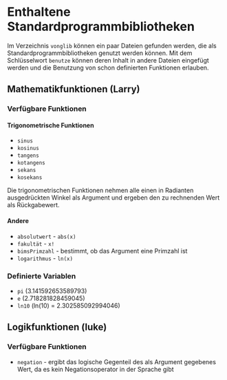 # Enthaltene Standardprogrammbibliotheken

Im Verzeichnis `vonglib` können ein paar Dateien gefunden werden, die als Standardprogrammbibliotheken genutzt werden können. Mit dem Schlüsselwort `benutze` können deren Inhalt in andere Dateien eingefügt werden und die Benutzung von schon definierten Funktionen erlauben.

## Mathematikfunktionen (Larry)

### Verfügbare Funktionen

#### Trigonometrische Funktionen

- `sinus`
- `kosinus`
- `tangens`
- `kotangens`
- `sekans`
- `kosekans`

Die trigonometrischen Funktionen nehmen alle einen in Radianten ausgedrückten Winkel als Argument und ergeben den zu rechnenden Wert als Rückgabewert.

#### Andere

- `absolutwert` - `abs(x)`
- `fakultät` - `x!`
- `bimsPrimzahl` - bestimmt, ob das Argument eine Primzahl ist
- `logarithmus` - `ln(x)`

### Definierte Variablen

- `pi` (3.141592653589793)
- `e` (2.718281828459045)
- `ln10` (ln(10) = 2.302585092994046)

## Logikfunktionen (luke)

### Verfügbare Funktionen

- `negation` - ergibt das logische Gegenteil des als Argument gegebenes Wert, da es kein Negationsoperator in der Sprache gibt
